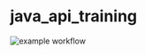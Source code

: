 # java_api_training
![example workflow](https://github.com/vavouze/java_api_training/actions/workflows/build.yml/badge.svg)
